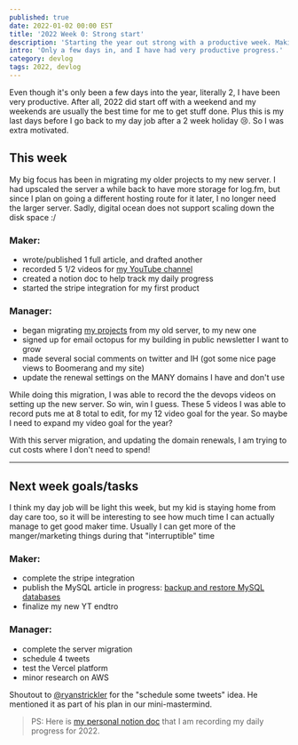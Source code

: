 ```yaml
---
published: true
date: 2022-01-02 00:00 EST
title: '2022 Week 0: Strong start'
description: 'Starting the year out strong with a productive week. Making progress with a server migration, recording new videos, and a new mini-mastermind'
intro: 'Only a few days in, and I have had very productive progress.'
category: devlog
tags: 2022, devlog
---
```


Even though it's only been a few days into the year, literally 2, I have been very productive. After all, 2022 did start off with a weekend and my weekends are usually the best time for me to get stuff done. Plus this is my last days before I go back to my day job after a 2 week holiday 😢. So I was extra motivated.

## This week

My big focus has been in migrating my older projects to my new server. I had upscaled the server a while back to have more storage for log.fm, but since I plan on going a different hosting route for it later, I no longer need the larger server. Sadly, digital ocean does not support scaling down the disk space :/ 

### Maker:
- wrote/published 1 full article, and drafted another
- recorded 5 1/2 videos for [my YouTube channel](https://youtube.com/nickfrosty)
- created a notion doc to help track my daily progress
- started the stripe integration for my first product

### Manager:
- began migrating [my projects](/projects) from my old server, to my new one
- signed up for email octopus for my building in public newsletter I want to grow
- made several social comments on twitter and IH (got some nice page views to Boomerang and my site)
- update the renewal settings on the MANY domains I have and don't use


While doing this migration, I was able to record the the devops videos on setting up the new server. So win, win I guess. These 5 videos I was able to record puts me at 8 total to edit, for my 12 video goal for the year. So maybe I need to expand my video goal for the year?

With this server migration, and updating the domain renewals, I am trying to cut costs where I don't need to spend!

---

## Next week goals/tasks

I think my day job will be light this week, but my kid is staying home from day care too, so it will be interesting to see how much time I can actually manage to get good maker time. Usually I can get more of the manger/marketing things during that "interruptible" time

### Maker:
- complete the stripe integration
- publish the MySQL article in progress: [backup and restore MySQL databases](/articles/restore-mysql-database-from-backup-with-command-line)
- finalize my new YT endtro

### Manager:
- complete the server migration
- schedule 4 tweets
- test the Vercel platform
- minor research on AWS

Shoutout to [@ryanstrickler](https://twitter.com/ryanstrickler) for the "schedule some tweets" idea. He mentioned it as part of his plan in our mini-mastermind.

> PS: Here is [my personal notion doc](https://nickfrosty.notion.site/2022-Get-things-done-df66e4729bd84b68bfaf16e74b7b4b51) that I am recording my daily progress for 2022.